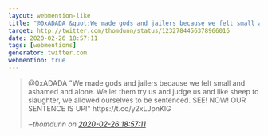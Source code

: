 ```yaml
---
layout: webmention-like
title: "@0xADADA &quot;We made gods and jailers because we felt small and ashamed and alone. We let them try us and judge us and like sheep to slaughter, we allowed ourselves to be sentenced. SEE! NOW! OUR SENTENCE IS UP!&quot; https://t.co/y2xLJpnKlG"
target: http://twitter.com/thomdunn/status/1232784456378966016
date: 2020-02-26 18:57:11
tags: [webmentions]
generator: twitter.com
webmention: true
---
```




<blockquote class="external-citation">
  <p>
    @0xADADA &quot;We made gods and jailers because we felt small and ashamed and alone. We let them try us and judge us and like sheep to slaughter, we allowed ourselves to be sentenced. SEE! NOW! OUR SENTENCE IS UP!&quot; https://t.co/y2xLJpnKlG
  </p>
  <cite>‒<span class="p-author p-name">thomdunn</span>
    on
    <a href="http://twitter.com/thomdunn/status/1232784456378966016" rel="external nofollow" target="_blank">2020-02-26 18:57:11</a>
  </cite>
</blockquote>



